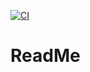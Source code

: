 [![CI](https://github.com/luay-ju/hello-world-spring-boot/actions/workflows/tests.yml/badge.svg)](https://github.com/luay-ju/hello-world-spring-boot/actions/workflows/tests.yml)

# ReadMe 